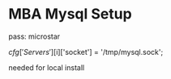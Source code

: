 # MBA Mysql Setup

pass: microstar

$cfg['Servers'][$i]['socket'] = '/tmp/mysql.sock'; 

needed for local install

